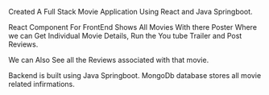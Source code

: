 Created A Full Stack Movie Application Using React and Java Springboot.

React Component For FrontEnd Shows All Movies With there Poster Where we can Get Individual Movie Details, Run the You tube Trailer and Post Reviews.

We can Also See all the Reviews associated with that movie.

Backend is built using Java Springboot.
MongoDb database stores all movie related infirmations.


